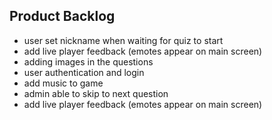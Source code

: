## Product Backlog
- user set nickname when waiting for quiz to start
- add live player feedback (emotes appear on main screen)
- adding images in the questions
- user authentication and login
- add music to game
- admin able to skip to next question
- add live player feedback (emotes appear on main screen)